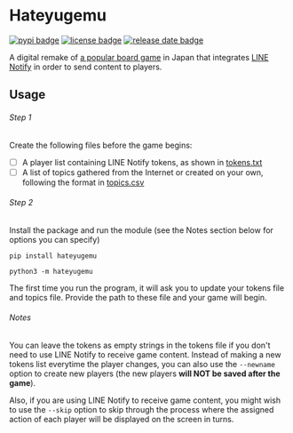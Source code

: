 # Hateyugemu
<a href="https://pypi.org/project/hateyugemu/"><img src="https://img.shields.io/pypi/v/hateyugemu" alt="pypi badge"></a>
<a href="https://github.com/kaiwinut/hateyugemu"><img src="https://img.shields.io/github/license/kaiwinut/hateyugemu?color=blue" alt="license badge"></a>
<a href="https://github.com/kaiwinut/hateyugemu"><img src="https://img.shields.io/github/release-date/kaiwinut/hateyugemu" alt="release date badge"></a>

A digital remake of [a popular board game](https://www.gentosha-edu.co.jp/book/index.php?book_no=378746&changeview=pc) in Japan that integrates [LINE Notify](https://notify-bot.line.me/en/) in order to send content to players.

## Usage
###### Step 1 
Create the following files before the game begins:

- [ ] A player list containing LINE Notify tokens, as shown in [tokens.txt](https://github.com/kaiwinut/hateyugemu/blob/main/src/hateyugemu/data/tokens.txt)
- [ ] A list of topics gathered from the Internet or created on your own, following the format in [topics.csv](https://github.com/kaiwinut/hateyugemu/blob/main/src/hateyugemu/data/topics.csv)

###### Step 2
Install the package and run the module (see the Notes section below for options you can specify)

`pip install hateyugemu`

`python3 -m hateyugemu`

The first time you run the program, it will ask you to update your tokens file and topics file. Provide the path to these file and your game will begin. 

###### Notes
You can leave the tokens as empty strings in the tokens file if you don't need to use LINE Notify to receive game content. Instead of making a new tokens list everytime the player changes, you can also use the `--newname` option to create new players (the new players **will NOT be saved after the game**). 

Also, if you are using LINE Notify to receive game content, you might wish to use the `--skip` option to skip through the process where the assigned action of each player will be displayed on the screen in turns.